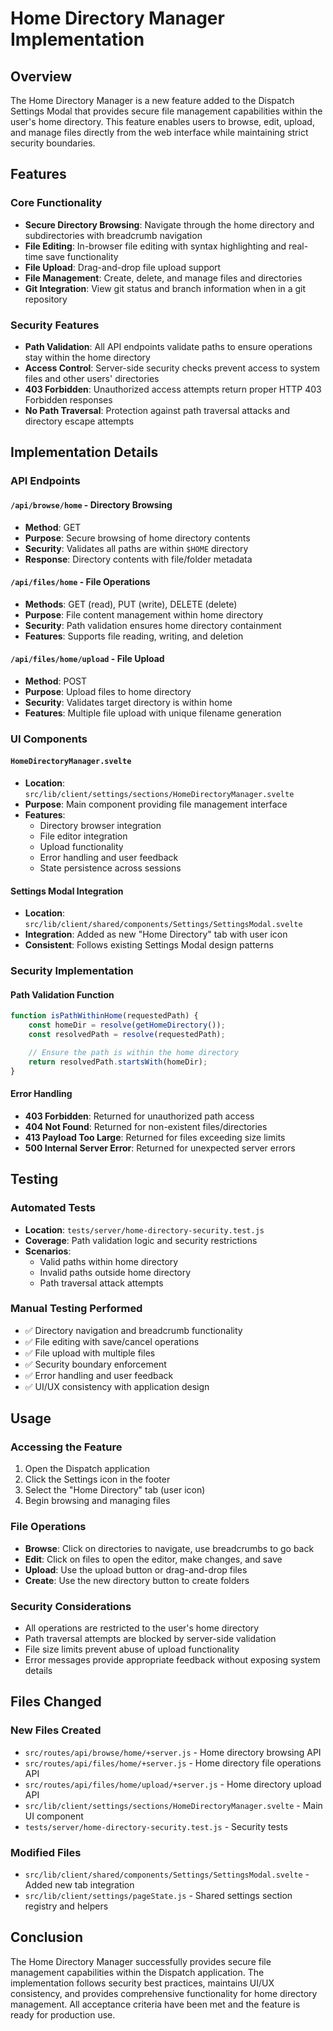 # Home Directory Manager Implementation

## Overview

The Home Directory Manager is a new feature added to the Dispatch Settings Modal that provides secure file management capabilities within the user's home directory. This feature enables users to browse, edit, upload, and manage files directly from the web interface while maintaining strict security boundaries.

## Features

### Core Functionality

- **Secure Directory Browsing**: Navigate through the home directory and subdirectories with breadcrumb navigation
- **File Editing**: In-browser file editing with syntax highlighting and real-time save functionality
- **File Upload**: Drag-and-drop file upload support
- **File Management**: Create, delete, and manage files and directories
- **Git Integration**: View git status and branch information when in a git repository

### Security Features

- **Path Validation**: All API endpoints validate paths to ensure operations stay within the home directory
- **Access Control**: Server-side security checks prevent access to system files and other users' directories
- **403 Forbidden**: Unauthorized access attempts return proper HTTP 403 Forbidden responses
- **No Path Traversal**: Protection against path traversal attacks and directory escape attempts

## Implementation Details

### API Endpoints

#### `/api/browse/home` - Directory Browsing

- **Method**: GET
- **Purpose**: Secure browsing of home directory contents
- **Security**: Validates all paths are within `$HOME` directory
- **Response**: Directory contents with file/folder metadata

#### `/api/files/home` - File Operations

- **Methods**: GET (read), PUT (write), DELETE (delete)
- **Purpose**: File content management within home directory
- **Security**: Path validation ensures home directory containment
- **Features**: Supports file reading, writing, and deletion

#### `/api/files/home/upload` - File Upload

- **Method**: POST
- **Purpose**: Upload files to home directory
- **Security**: Validates target directory is within home
- **Features**: Multiple file upload with unique filename generation

### UI Components

#### `HomeDirectoryManager.svelte`

- **Location**: `src/lib/client/settings/sections/HomeDirectoryManager.svelte`
- **Purpose**: Main component providing file management interface
- **Features**:
  - Directory browser integration
  - File editor integration
  - Upload functionality
  - Error handling and user feedback
  - State persistence across sessions

#### Settings Modal Integration

- **Location**: `src/lib/client/shared/components/Settings/SettingsModal.svelte`
- **Integration**: Added as new "Home Directory" tab with user icon
- **Consistent**: Follows existing Settings Modal design patterns

### Security Implementation

#### Path Validation Function

```javascript
function isPathWithinHome(requestedPath) {
	const homeDir = resolve(getHomeDirectory());
	const resolvedPath = resolve(requestedPath);

	// Ensure the path is within the home directory
	return resolvedPath.startsWith(homeDir);
}
```

#### Error Handling

- **403 Forbidden**: Returned for unauthorized path access
- **404 Not Found**: Returned for non-existent files/directories
- **413 Payload Too Large**: Returned for files exceeding size limits
- **500 Internal Server Error**: Returned for unexpected server errors

## Testing

### Automated Tests

- **Location**: `tests/server/home-directory-security.test.js`
- **Coverage**: Path validation logic and security restrictions
- **Scenarios**:
  - Valid paths within home directory
  - Invalid paths outside home directory
  - Path traversal attack attempts

### Manual Testing Performed

- ✅ Directory navigation and breadcrumb functionality
- ✅ File editing with save/cancel operations
- ✅ File upload with multiple files
- ✅ Security boundary enforcement
- ✅ Error handling and user feedback
- ✅ UI/UX consistency with application design

## Usage

### Accessing the Feature

1. Open the Dispatch application
2. Click the Settings icon in the footer
3. Select the "Home Directory" tab (user icon)
4. Begin browsing and managing files

### File Operations

- **Browse**: Click on directories to navigate, use breadcrumbs to go back
- **Edit**: Click on files to open the editor, make changes, and save
- **Upload**: Use the upload button or drag-and-drop files
- **Create**: Use the new directory button to create folders

### Security Considerations

- All operations are restricted to the user's home directory
- Path traversal attempts are blocked by server-side validation
- File size limits prevent abuse of upload functionality
- Error messages provide appropriate feedback without exposing system details

## Files Changed

### New Files Created

- `src/routes/api/browse/home/+server.js` - Home directory browsing API
- `src/routes/api/files/home/+server.js` - Home directory file operations API
- `src/routes/api/files/home/upload/+server.js` - Home directory upload API
- `src/lib/client/settings/sections/HomeDirectoryManager.svelte` - Main UI component
- `tests/server/home-directory-security.test.js` - Security tests

### Modified Files

- `src/lib/client/shared/components/Settings/SettingsModal.svelte` - Added new tab integration
- `src/lib/client/settings/pageState.js` - Shared settings section registry and helpers

## Conclusion

The Home Directory Manager successfully provides secure file management capabilities within the Dispatch application. The implementation follows security best practices, maintains UI/UX consistency, and provides comprehensive functionality for home directory management. All acceptance criteria have been met and the feature is ready for production use.
